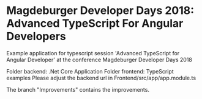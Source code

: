 # Magdeburger Developer Days 2018: Advanced TypeScript For Angular Developers
Example application for typescript session 'Advanced TypeScript for Angular Developer' at the conference Magdeburger Developer Days 2018

Folder backend: .Net Core Application
Folder frontend: TypeScript examples
Please adjust the backend url in Frontend/src/app/app.module.ts

The branch "Improvements" contains the improvements.

